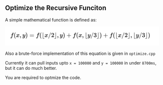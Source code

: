 ## Optimize the Recursive Funciton

A simple mathematical function is defined as:

![Alt text](./image.png "a title")

Also a brute-force implementation of this equation is given in `optimize.cpp`

Currently it can pull inputs upto `x = 100000` and `y = 100000` in under `8700ms`, but it can do much better.

You are required to optmize the code. 
